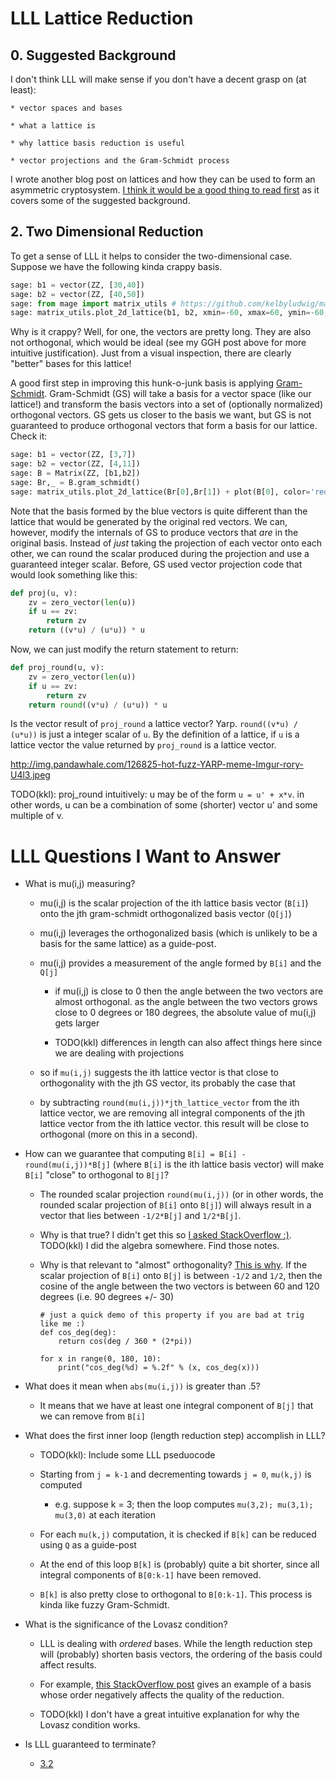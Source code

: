 # LLL Lattice Reduction

## 0. Suggested Background

I don't think LLL will make sense if you don't have a decent grasp on (at least):

    * vector spaces and bases

    * what a lattice is

    * why lattice basis reduction is useful

    * vector projections and the Gram-Schmidt process

I wrote another blog post on lattices and how they can be used to form an
asymmetric cryptosystem. [I think it would be a good thing to read
first](https://kel.bz/post/lattices/) as it covers some of the suggested background.

## 2. Two Dimensional Reduction

To get a sense of LLL it helps to consider the two-dimensional case. Suppose
we have the following kinda crappy basis.

``` python
sage: b1 = vector(ZZ, [30,40])
sage: b2 = vector(ZZ, [40,50])
sage: from mage import matrix_utils # https://github.com/kelbyludwig/mage; use the install.sh script to install
sage: matrix_utils.plot_2d_lattice(b1, b2, xmin=-60, xmax=60, ymin=-60, ymax=60)
```

Why is it crappy? Well, for one, the vectors are pretty long. They are also not
orthogonal, which would be ideal (see my GGH post above for more intuitive
justification). Just from a visual inspection, there are clearly "better" bases for
this lattice!

A good first step in improving this hunk-o-junk basis is applying
[Gram-Schmidt](https://en.wikipedia.org/wiki/Gram%E2%80%93Schmidt_process).
Gram-Schmidt (GS) will take a basis for a vector space (like our lattice!) and transform
the basis vectors into a set of (optionally normalized) orthogonal vectors. 
GS gets us closer to the basis we want, but GS is not guaranteed to produce
orthogonal vectors that form a basis for our lattice. Check it:

``` python
sage: b1 = vector(ZZ, [3,7])
sage: b2 = vector(ZZ, [4,11])
sage: B = Matrix(ZZ, [b1,b2])
sage: Br,_ = B.gram_schmidt()
sage: matrix_utils.plot_2d_lattice(Br[0],Br[1]) + plot(B[0], color='red') + plot(B[1], color='red')
```

Note that the basis formed by the blue vectors is quite different than the
lattice that would be generated by the original red vectors. We can, however,
modify the internals of GS to produce vectors that _are_ in the original basis.
Instead of *just* taking the projection of each vector onto each other, we
can round the scalar produced during the projection and use a guaranteed
integer scalar. Before, GS used vector projection code that would
look something like this:

``` python
def proj(u, v):
    zv = zero_vector(len(u))
    if u == zv:
        return zv
    return ((v*u) / (u*u)) * u
```

Now, we can just modify the return statement to return:

``` python
def proj_round(u, v):
    zv = zero_vector(len(u))
    if u == zv:
        return zv
    return round((v*u) / (u*u)) * u
```

Is the vector result of `proj_round` a lattice vector? Yarp. 
`round((v*u) / (u*u))` is just a integer scalar of `u`. By the definition of a 
lattice, if `u` is a lattice vector the value returned by `proj_round` is a 
lattice vector.

http://img.pandawhale.com/126825-hot-fuzz-YARP-meme-Imgur-rory-U4l3.jpeg

TODO(kkl): proj_round intuitively: u may be of the form `u = u' + x*v`. in other words, u can be
a combination of some (shorter) vector u' and some multiple of v.

# LLL Questions I Want to Answer

* What is mu(i,j) measuring?

    * mu(i,j) is the scalar projection of the ith lattice basis vector (`B[i]`) onto the jth gram-schmidt orthogonalized basis vector (`Q[j]`)

    * mu(i,j) leverages the orthogonalized basis (which is unlikely to be a basis for the same lattice) as a guide-post.

    * mu(i,j) provides a measurement of the angle formed by `B[i]` and the `Q[j]` 

        * if mu(i,j) is close to 0 then the angle between the two vectors are almost orthogonal. as the angle between the two vectors grows close to 0 degrees or 180 degrees, the absolute value of mu(i,j) gets larger 

        * TODO(kkl) differences in length can also affect things here since we are dealing with projections

    * so if `mu(i,j)` suggests the ith lattice vector is that close to orthogonality with the jth GS vector, its probably the case that 

    * by subtracting `round(mu(i,j))*jth_lattice_vector` from the ith lattice vector, we are removing all integral components of the jth lattice vector from the ith lattice vector. this result will be close to orthogonal (more on this in a second).

* How can we guarantee that computing `B[i] = B[i] - round(mu(i,j))*B[j]` (where `B[i]` is the ith lattice basis vector) will make `B[i]` "close" to orthogonal to `B[j]`?

    * The rounded scalar projection `round(mu(i,j))` (or in other words, the rounded scalar projection of `B[i]` onto `B[j]`) will always result in a vector that lies between `-1/2*B[j]` and `1/2*B[j]`.

    * Why is that true? I didn't get this so [I asked StackOverflow :)](https://crypto.stackexchange.com/questions/46960/what-is-the-significance-of-the-value-1-2-within-the-first-property-of-a-lll-r). TODO(kkl) I did the algebra somewhere. Find those notes.

    * Why is that relevant to "almost" orthogonality? [This is why](http://mathinsight.org/media/image/image/dot_product_projection.png). If the scalar projection of `B[i]` onto `B[j]` is between `-1/2` and `1/2`, then the cosine of the angle between the two vectors is between 60 and 120 degrees (i.e. 90 degrees +/- 30)

        ```
        # just a quick demo of this property if you are bad at trig like me :)
        def cos_deg(deg):
            return cos(deg / 360 * (2*pi))
   
        for x in range(0, 180, 10):
            print("cos_deg(%d) = %.2f" % (x, cos_deg(x)))
        ```

* What does it mean when `abs(mu(i,j))` is greater than .5?

    * It means that we have at least one integral component of `B[j]` that we can remove from `B[i]`

* What does the first inner loop (length reduction step) accomplish in LLL?

    * TODO(kkl): Include some LLL pseduocode

    * Starting from `j = k-1` and decrementing towards `j = 0`, `mu(k,j)` is computed

        * e.g. suppose k = 3; then the loop computes `mu(3,2); mu(3,1); mu(3,0)` at each iteration

    * For each `mu(k,j)` computation, it is checked if `B[k]` can be reduced using `Q` as a guide-post

    * At the end of this loop `B[k]` is (probably) quite a bit shorter, since all integral components of `B[0:k-1]` have been removed.

    * `B[k]` is also pretty close to orthogonal to `B[0:k-1]`. This process is kinda like fuzzy Gram-Schmidt.

* What is the significance of the Lovasz condition?

    * LLL is dealing with *ordered* bases. While the length reduction step will (probably) shorten basis vectors, the ordering of the basis could affect results.

    * For example, [this StackOverflow post](https://crypto.stackexchange.com/questions/39532/why-is-the-lov%C3%A1sz-condition-used-in-the-lll-algorithm?rq=1) gives an example of a basis whose order negatively affects the quality of the reduction.

    * TODO(kkl) I don't have a great intuitive explanation for why the Lovasz condition works.

* Is LLL guaranteed to terminate?

    * [3.2](https://ocw.mit.edu/courses/mathematics/18-409-topics-in-theoretical-computer-science-an-algorithmists-toolkit-fall-2009/lecture-notes/MIT18_409F09_scribe20.pdf)
